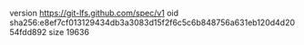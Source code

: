 version https://git-lfs.github.com/spec/v1
oid sha256:e8ef7cf013129434db3a3083d15f2f6c5c6b848756a631eb120d4d2054fdd892
size 19636
